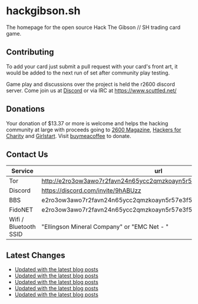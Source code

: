 # hackgibson.sh
The homepage for the open source Hack The Gibson // SH trading card game.


## Contributing

To add your card just submit a pull request with your card's front art, it would be added to the next run of set after community play testing.

Game play and discussions over the project is held the r2600 discord server. Come join us at [Discord](https://discord.com/invite/9hABUzz) or via IRC at https://www.scuttled.net/


## Donations

Your donation of $13.37 or more is welcome and helps the hacking community at large with proceeds going to [2600 Magazine](https://2600.com/), [Hackers for Charity](https://hackersforcharity.org) and [Girlstart](https://girlstart.org).  Visit [buymeacoffee](https://www.buymeacoffee.com/hackgibson.sh) to donate.


## Contact Us

Service | url
-|-
Tor | http://e2ro3ow3awo7r2favn24n65ycc2qmzkoayn5r57e3f56nvjwdcgg32ad.onion
Discord | https://discord.com/invite/9hABUzz
BBS | e2ro3ow3awo7r2favn24n65ycc2qmzkoayn5r57e3f56nvjwdcgg32ad.onion:23
FidoNET | e2ro3ow3awo7r2favn24n65ycc2qmzkoayn5r57e3f56nvjwdcgg32ad.onion:24554
Wifi / Bluetooth SSID | "Ellingson Mineral Company" or "EMC Net - <fidonet address>"

## Latest Changes
<!-- BLOG-POST-LIST:START -->
- [Updated with the latest blog posts](https://github.com/DFW2600/hackgibson.sh/commit/be387e592eb541dc70f30d3aef8ece43525bd4cd)
- [Updated with the latest blog posts](https://github.com/DFW2600/hackgibson.sh/commit/477986d766a5a59020aeffe5a6d6bebb82157ba2)
- [Updated with the latest blog posts](https://github.com/DFW2600/hackgibson.sh/commit/8c3bf8e967fca8ddb7a6d70262c49b2202a407c3)
- [Updated with the latest blog posts](https://github.com/DFW2600/hackgibson.sh/commit/bc39923390e07e1b0f49a184775bb0e12bef5ec9)
- [Updated with the latest blog posts](https://github.com/DFW2600/hackgibson.sh/commit/06a500aa5d84722e4736d0a44bb3cf2b3cb062af)
<!-- BLOG-POST-LIST:END -->
